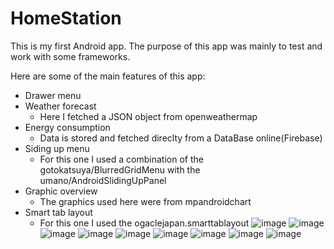 # HomeStation
This is my first Android app.
The purpose of this app was mainly to test and work with some frameworks.

Here are some of the main features of this app:
* Drawer menu
* Weather forecast
   - Here I fetched a JSON object from openweathermap
* Energy consumption
   - Data is stored and fetched direclty from a DataBase online(Firebase)
* Siding up menu
    - For this one I used a combination of the gotokatsuya/BlurredGridMenu with the  umano/AndroidSlidingUpPanel
* Graphic overview
    - The graphics used here were from mpandroidchart
* Smart tab layout
   - For this one I used the ogaclejapan.smarttablayout
![image](/Screenshot/Screenshot_2016-05-07-13-31-11.png?raw=true)
![image](/Screenshot/Screenshot_2016-05-07-13-31-19.png?raw=true)
![image](/Screenshot/Screenshot_2016-05-07-13-31-28.png?raw=true)
![image](/Screenshot/Screenshot_2016-05-07-13-31-44.png?raw=true)
![image](/Screenshot/Screenshot_2016-05-07-13-31-59.png?raw=true)
![image](/Screenshot/Screenshot_2016-05-07-13-31-14.png?raw=true)
![image](/Screenshot/Screenshot_2016-05-07-13-31-22.png?raw=true)
![image](/Screenshot/Screenshot_2016-05-07-13-31-33.png?raw=true)
![image](/Screenshot/Screenshot_2016-05-07-13-31-32.png?raw=true)
